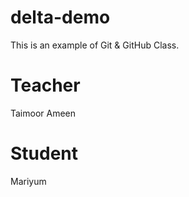 # delta-demo
This is an example of Git &amp; GitHub Class.

# Teacher
Taimoor Ameen

# Student
Mariyum 